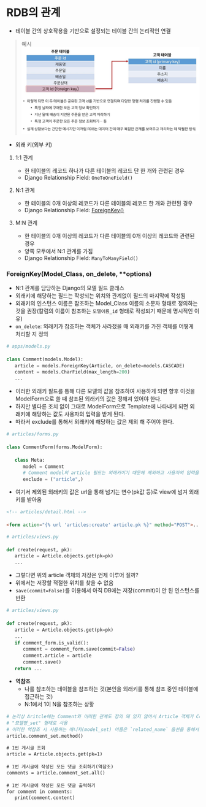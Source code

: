 # RDB의 관계

- 테이블 간의 상호작용을 기반으로 설정되는 테이블 간의 논리적인 연결

> 예시
> ![example](./img/relationship_example.png)

- 외래 키(외부 키)

1. 1:1 관계

   - 한 테이블의 레코드 하나가 다른 테이블의 레코드 단 한 개와 관련된 경우
   - Django Relationship Field: `OneToOneField()`

2. N:1 관계

   - 한 테이블의 0개 이상의 레코드가 다른 테이블의 레코드 한 개와 관련된 경우
   - Django Relationship Field: [ForeignKey()](#foreignkey)

3. M:N 관계

   - 한 테이블의 0개 이상의 레코드가 다른 테이블의 0개 이상의 레코드와 관련된 경우
   - 양쪽 모두에서 N:1 관계를 가짐
   - Django Relationship Field: `ManyToManyField()`

### ForeignKey(Model_Class, on_delete, \*\*options)

- N:1 관계를 담당하는 Django의 모델 필드 클래스
- 외래키에 해당하는 필드는 작성되는 위치와 관계없이 필드의 마지막에 작성됨
- 외래키의 인스턴스 이름은 참조하는 Model_Class 이름의 소문자 형태로 정의하는 것을 권장(칼럼의 이름이 참조하는 `모델이름_id` 형태로 작성되기 때문에 명시적인 이유)
- `on_delete`: 외래키가 참조하는 객체가 사라졌을 때 외래키를 가진 객체를 어떻게 처리할 지 정의

```python
# apps/models.py

class Comment(models.Model):
   article = models.ForeignKey(Article, on_delete=models.CASCADE)
   content = models.CharField(max_length=200)
   ...
```

- 이러한 외래키 필드를 통해 다른 모델의 값을 참조하여 사용하게 되면 향후 이것을 ModelForm으로 쓸 때 참조된 외래키의 값은 정해져 있어야 한다.
- 하지만 별다른 조치 없이 그대로 ModelForm으로 Template에 나타내게 되면 외래키에 해당하는 값도 사용자의 입력을 받게 된다.
- 따라서 exclude를 통해서 외래키에 해당하는 값은 제외 해 주어야 한다.

```python
# articles/forms.py

class CommentForm(forms.ModelForm):

   class Meta:
      model = Comment
      # Comment model의 article 필드는 외래키이기 때문에 제외하고 사용자의 입력을 받음
      exclude = ("article",)
```

- 여기서 제외된 외래키의 값은 url을 통해 넘기는 변수(pk값 등)로 view에 넘겨 외래키를 받아옴

```html
<!-- articles/detail.html -->

<form action="{% url 'articles:create' article.pk %}" method="POST">...</form>
```

```python
# articles/views.py

def create(request, pk):
   article = Article.objects.get(pk=pk)
   ...
```

- 그렇다면 위의 article 객체의 저장은 언제 이루어 질까?
- 위에서는 저장할 적절한 위치를 찾을 수 없음
- `save(commit=False)`를 이용해서 아직 DB에는 저장(commit)이 안 된 인스턴스를 반환

```python
# articles/views.py

def create(request, pk):
   article = Article.objects.get(pk=pk)
   ...
   if comment_form.is_valid():
      comment = comment_form.save(commit=False)
      comment.article = article
      comment.save()
   return ...
```

- **역참조**
  - 나를 참조하는 테이블을 참조하는 것(본인을 외래키를 통해 참조 중인 테이블에 접근하는 것)
  - N:1에서 1이 N을 참조하는 상황

```python
# 논리상 Aritcle에는 Comment와 어떠한 관계도 정의 돼 있지 않아서 Article 객체가 Comment를 참조할 수 없지만 아래의 형태로 comment 객체를 참조 가능
# "모델명_set" 형태로 사용
# 이러한 역참조 시 사용하는 매니저(model_set) 이름은 `related_name` 옵션을 통해서 변경할 수도 있음
article.comment_set.method()
```

```shell_plus
# 1번 게시글 조회
article = Article.objects.get(pk=1)

# 1번 게시글에 작성된 모든 댓글 조회하기(역참조)
comments = article.comment_set.all()

# 1번 게시글에 작성된 모든 댓글 출력하기
for comment in comments:
   print(comment.content)
```
